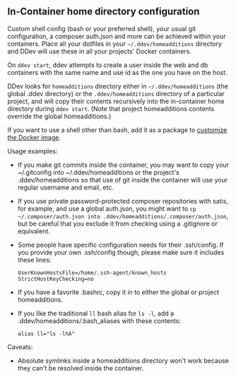 ## In-Container home directory configuration

Custom shell config (bash or your preferred shell), your usual git configuration, a composer auth.json and more can be achieved within your containers.  Place all your dotfiles in your `~/.ddev/homeadditions` directory and DDev will use these in all your projects' Docker containers.

On `ddev start`, ddev attempts to create a user inside the web and db containers with the same name and use id as the one you have on the host.

DDev looks for `homeadditions` directory either in `~/.ddev/homeadditions` (the global .ddev directory) or the `.ddev/homeadditions` directory of a particular project, and will copy their contents recursively into the in-container home directory during `ddev start`. (Note that project homeadditions contents override the global homeadditions.)

If you want to use a shell other than bash, add it as a package to [customize the Docker image](https://ddev.readthedocs.io/en/stable/users/extend/customizing-images/).

Usage examples:

* If you make git commits inside the container, you may want to copy your ~/.gitconfig into ~/.ddev/homeadditions or the project's .ddev/homeadditions so that use of git inside the container will use your regular username and email, etc.
* If you use private password-protected composer repositories with satis, for example, and use a global auth.json, you might want to `cp ~/.composer/auth.json into .ddev/homeadditions/.composer/auth.json`, but be careful that you exclude it from checking using a .gitignore or equivalent.
* Some people have specific configuration needs for their .ssh/config. If you provide your own .ssh/config though, please make sure it includes these lines:

    ```
    UserKnownHostsFile=/home/.ssh-agent/known_hosts
    StrictHostKeyChecking=no
    ```

* If you have a favorite .bashrc, copy it in to either the global or project homeadditions.

* If you like the traditional `ll` bash alias for `ls -l`, add a .ddev/homeadditions/.bash_aliases with these contents:

    ```
    alias ll="ls -lhA"
    ```

Caveats:

* Absolute symlinks inside a homeadditions directory won't work because they can't be resolved inside the container.
